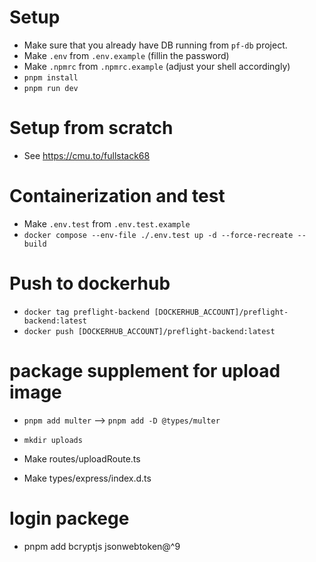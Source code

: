 # Setup

- Make sure that you already have DB running from `pf-db` project.
- Make `.env` from `.env.example` (fillin the password)
- Make `.npmrc` from `.npmrc.example` (adjust your shell accordingly)
- `pnpm install`
- `pnpm run dev`

# Setup from scratch

- See https://cmu.to/fullstack68

# Containerization and test

- Make `.env.test` from `.env.test.example`
- `docker compose --env-file ./.env.test up -d --force-recreate --build`

# Push to dockerhub

- `docker tag preflight-backend [DOCKERHUB_ACCOUNT]/preflight-backend:latest`
- `docker push [DOCKERHUB_ACCOUNT]/preflight-backend:latest`

# package supplement for upload image
- `pnpm add multer` --> `pnpm add -D @types/multer`
- `mkdir uploads`

- Make routes/uploadRoute.ts
- Make types/express/index.d.ts

# login packege
- pnpm add bcryptjs jsonwebtoken@^9
